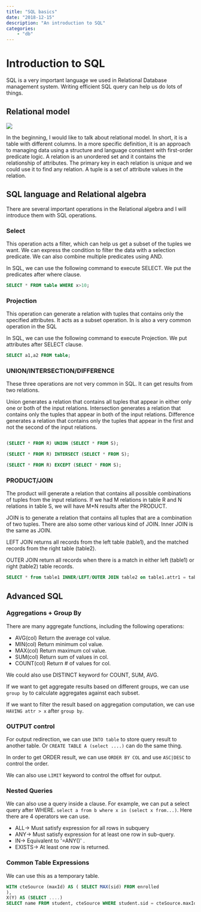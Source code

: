 ```yaml
---
title: "SQL basics"
date: "2018-12-15"
description: "An introduction to SQL"
categories:
    - "db"
---
```


# Introduction to SQL 

SQL is a very important language we used in Relational Database management system. Writing efficient SQL query can help us do lots of things. 

## Relational model

![](https://upload.wikimedia.org/wikipedia/commons/thumb/8/8d/Relational_model_concepts.png/360px-Relational_model_concepts.png)

In the beginning, I would like to talk about relational model. In short, it is a table with different columns. In a more specific definition, it is an approach to managing data using a structure and language consistent with first-order predicate logic. A relation is an unordered set and it contains the relationship of attributes. The primary key in each relation is unique and we could use it to find any relation. A tuple is a set of attribute values in the relation.

## SQL language and Relational algebra

There are several important operations in the Relational algebra and I will introduce them with SQL operations.

### Select 

This operation acts a filter, which can help us get a subset of the tuples we want. We can express the condition to filter the data with a selection predicate. We can also combine multiple predicates using AND.

In SQL, we can use the following command to execute SELECT. We put the predicates after where clause.

```SQL
SELECT * FROM table WHERE x>10;
```


### Projection

This operation can generate a relation with tuples that contains only the specified attributes. It acts as a subset operation. In is also a very common operation in the SQL

In SQL, we can use the following command to execute Projection. We put attributes after SELECT clause.

```SQL
SELECT a1,a2 FROM table;
```

### UNION/INTERSECTION/DIFFERENCE

These three operations are not very common in SQL. It can get results from two relations. 

Union generates a relation that contains all tuples that appear in either only one or both of the input relations. Intersection generates a relation that contains only the tuples that appear in both of the input relations. Difference generates a relation that contains only the tuples that appear in the first and not the second of the input relations.

```SQL

(SELECT * FROM R) UNION (SELECT * FROM S);

(SELECT * FROM R) INTERSECT (SELECT * FROM S);

(SELECT * FROM R) EXCEPT (SELECT * FROM S);
```


### PRODUCT/JOIN

The product will generate a relation that contains all possible combinations of tuples from the input relations. If we had M relations in table R and N relations in table S, we will have M*N results after the PRODUCT.

JOIN is to generate a relation that contains all tuples that are a combination of two tuples. There are also some other various kind of JOIN. Inner JOIN is the same as JOIN.

LEFT JOIN returns all records from the left table (table1), and the matched records from the right table (table2).

OUTER JOIN return all records when there is a match in either left (table1) or right (table2) table records.

```SQL
SELECT * from table1 INNER/LEFT/OUTER JOIN table2 on table1.attr1 = table2.attr2
```

## Advanced SQL
### Aggregations + Group By

There are many aggregate functions, including the following operations:

-  AVG(col) Return the average col value.  
-  MIN(col) Return minimum col value.  
-  MAX(col) Return maximum col value.  
-  SUM(col) Return sum of values in col.  
-  COUNT(col) Return # of values for col.
 
 We could also use DISTINCT keyword for COUNT, SUM, AVG.
 
 If we want to get aggregate results based on different groups, we can use `group by` to calculate aggregates against each subset. 
 
 If we want to filter the result based on aggregation computation, we can use `HAVING attr > x` after `group by`.
 
### OUTPUT control

For output redirection, we can use `INTO table` to store query result to another table. Or `CREATE TABLE A (select ....)` can do the same thing.

In order to get ORDER result, we can use `ORDER BY COL` and use `ASC|DESC` to control the order. 

We can also use `LIMIT` keyword to control the offset for output.

### Nested Queries

We can also use a query inside a clause. For example, we can put  a select query after WHERE. `select a from b where x in (select x from...)`. Here there are 4 operators we can use.

- ALL→ Must satisfy expression for all rows in subquery
- ANY→ Must satisfy expression for at least one row in sub-query.
- IN→ Equivalent to '=ANY()' . 
- EXISTS→ At least one row is returned.

### Common Table Expressions

We can use this as a temporary table. 

```sql
WITH cteSource (maxId) AS ( SELECT MAX(sid) FROM enrolled
),
X(Y) AS (SELECT ....)
SELECT name FROM student, cteSource WHERE student.sid = cteSource.maxId
```
